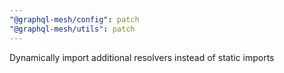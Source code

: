 ```yaml
---
"@graphql-mesh/config": patch
"@graphql-mesh/utils": patch
---
```


Dynamically import additional resolvers instead of static imports
